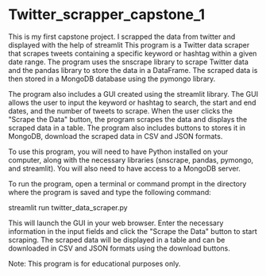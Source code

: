# Twitter_scrapper_capstone_1
This is my first capstone project. I scrapped the data from twitter and displayed with the help of streamlit This program is a Twitter data scraper that scrapes tweets containing a specific keyword or hashtag within a given date range. 
The program uses the snscrape library to scrape Twitter data and the pandas library to store the data in a DataFrame. The scraped data is then stored in a MongoDB database using the pymongo library.

The program also includes a GUI created using the streamlit library. The GUI allows the user to input the keyword or hashtag to search, the start and end dates, and the number of tweets to scrape. 
When the user clicks the "Scrape the Data" button, the program scrapes the data and displays the scraped data in a table. The program also includes buttons to stores it in MongoDB, download the scraped data in CSV and JSON formats.

To use this program, you will need to have Python installed on your computer, along with the necessary libraries (snscrape, pandas, pymongo, and streamlit). You will also need to have access to a MongoDB server.

To run the program, open a terminal or command prompt in the directory where the program is saved and type the following command:

streamlit run twitter_data_scraper.py

This will launch the GUI in your web browser. Enter the necessary information in the input fields and click the "Scrape the Data" button to start scraping. The scraped data will be displayed in a table and can be downloaded in CSV and JSON formats using the download buttons.

Note: This program is for educational purposes only.
